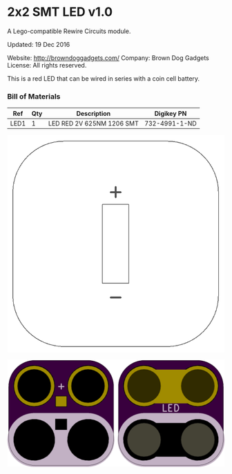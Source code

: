 <!--- start title --->
# 2x2 SMT LED v1.0
A Lego-compatible Rewire Circuits module.


Updated: 19 Dec 2016

Website: http://browndoggadgets.com/
Company: Brown Dog Gadgets
License: All rights reserved.

<!--- end title --->
This is a red LED that can be wired in series with a coin cell battery.

### Bill of Materials

<!--- bom start --->
|Ref|Qty|Description|Digikey PN|
|---|---|-----------|------|
|LED1|1|LED RED 2V 625NM 1206 SMT|732-4991-1-ND|


<!--- bom end --->
![Assembly Diagram](assembly.png)

![Gerber Preview](preview.png)

